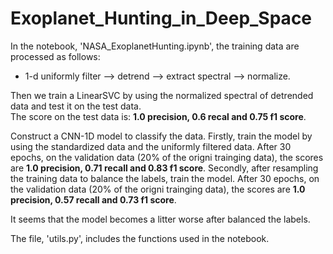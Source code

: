 # Exoplanet_Hunting_in_Deep_Space
In the notebook, 'NASA_ExoplanetHunting.ipynb', 
the training data are processed as follows:
- 1-d uniformly filter --> detrend --> extract spectral --> normalize.  

Then we train a LinearSVC by using the normalized spectral of detrended
data and test it on the test data.  
The score on the test data is: **1.0 precision, 0.6 recal and 0.75 f1 score**.  

Construct a CNN-1D model to classify the data.
Firstly, train the model by using the standardized data and the uniformly filtered data. 
After 30 epochs, on the validation data (20% of the origni trainging data), 
the scores are **1.0 precision, 0.71 recall and 0.83 f1 score**.
Secondly, after resampling the training data to balance the labels, train the model.
After 30 epochs, on the validation data (20% of the origni trainging data), 
the scores are **1.0 precision, 0.57 recall and 0.73 f1 score**.

It seems that the model becomes a litter worse after balanced the labels.

The file, 'utils.py', includes the functions used in the notebook.
